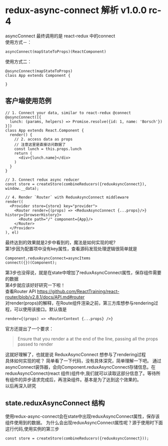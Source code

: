 redux-async-connect 解析 v1.0.0 rc-4
=======================
asyncConnect 最终调用的是 react-redux 中的connect  
使用方式－：  
```
asyncConnect(mapStateToProps)(ReactComponent)
```
使用方式二： 
```
@asyncConnect(mapStateToProps)
class App extends Component {
	
}
```
## 客户端使用范例
```
// 1. Connect your data, similar to react-redux @connect
@asyncConnect([{
  lunch: (params, helpers) => Promise.resolve({id: 1, name: 'Borsch'})
}])
class App extends React.Component {
  render() {
    // 2. access data as props
    // 注意这里是直接访问数据了
    const lunch = this.props.lunch
    return (
      <div>{lunch.name}</div>
    )
  }
}

// 3. Connect redux async reducer
const store = createStore(combineReducers({reduxAsyncConnect}), window.__data);

// 4. Render `Router` with ReduxAsyncConnect middleware
render((
  <Provider store={store} key="provider">
    <Router render={(props) => <ReduxAsyncConnect {...props}/>} history={browserHistory}>
      <Route path="/" component={App}/>
    </Router>
  </Provider>
), el)
```
最终达到的效果就是2步中看到的，魔法是如何实现的呢?   
第1步因为配置项中没有key属性，查看源码发现处理逻辑很简单就是  
```
Component.reduxAsyncConnect=asyncItems 
connect({})(Component);
```
第3步也没得说，就是在state中增加了reduxAsyncConnect属性，保存组件需要的数据  
第4步就应该好好研究一下啦！  
查看Router API https://github.com/ReactTraining/react-router/blob/v2.8.1/docs/API.md#router    
对render(props)的解释，在Route组件渲染之前，第三方库想参与rendering过程，可以使用该接口。默认值是    
```
render={(props) => <RouterContext {...props} />}
```
官方还提出了一个要求：
> Ensure that you render a <RouterContext> at the end of the line, passing all the props passed to render   

这就好理解了，也就是说 ReduxAsyncConnect 想参与了rendering过程  
具体如何实现的呢？ 
简单看了一下代码，没有具体深究，简单理解一下吧。
通过asyncConnect装饰器，会向Component.reduxAsyncConnect存储信息。在reduxAsyncConnect(react 组件)组件中,我们就可以读取这部分信息了。等待所有组件的异步请求完成后，再渲染组件。基本是为了达到这个效果的。  
以后再深入研究   

## state.reduxAsyncConnect 结构
使用redux-async-connect会在state中出现reduxAsyncConnect属性，保存该组件使用到的数据。
为什么会出现reduxAsyncConnect属性呢？源于使用时下面这行代码,使用实例的第三步
```
const store = createStore(combineReducers({reduxAsyncConnect}));
```
